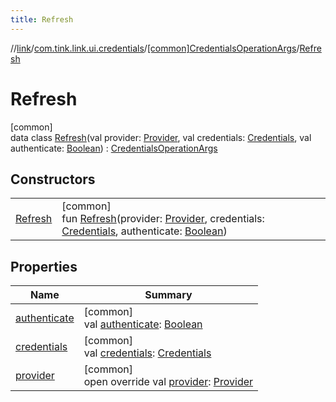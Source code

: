 ```yaml
---
title: Refresh
---
```

//[link](../../../../index.html)/[com.tink.link.ui.credentials](../../index.html)/[[common]CredentialsOperationArgs](../index.html)/[Refresh](index.html)



# Refresh



[common]\
data class [Refresh](index.html)(val provider: [Provider](../../../com.tink.model.provider/[common]-provider/index.html), val credentials: [Credentials](../../../com.tink.model.credentials/[common]-credentials/index.html), val authenticate: [Boolean](https://kotlinlang.org/api/latest/jvm/stdlib/kotlin/-boolean/index.html)) : [CredentialsOperationArgs](../index.html)



## Constructors


| | |
|---|---|
| [Refresh](-refresh.html) | [common]<br>fun [Refresh](-refresh.html)(provider: [Provider](../../../com.tink.model.provider/[common]-provider/index.html), credentials: [Credentials](../../../com.tink.model.credentials/[common]-credentials/index.html), authenticate: [Boolean](https://kotlinlang.org/api/latest/jvm/stdlib/kotlin/-boolean/index.html)) |


## Properties


| Name | Summary |
|---|---|
| [authenticate](authenticate.html) | [common]<br>val [authenticate](authenticate.html): [Boolean](https://kotlinlang.org/api/latest/jvm/stdlib/kotlin/-boolean/index.html) |
| [credentials](credentials.html) | [common]<br>val [credentials](credentials.html): [Credentials](../../../com.tink.model.credentials/[common]-credentials/index.html) |
| [provider](provider.html) | [common]<br>open override val [provider](provider.html): [Provider](../../../com.tink.model.provider/[common]-provider/index.html) |

